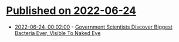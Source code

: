 # [Published on 2022-06-24](index.md)

* [2022-06-24, 00:02:00](https://science.slashdot.org/story/22/06/23/211243/government-scientists-discover-biggest-bacteria-ever-visible-to-naked-eye?utm_source=rss1.0mainlinkanon&utm_medium=feed) - [Government Scientists Discover Biggest Bacteria Ever, Visible To Naked Eye](https://science.slashdot.org/story/22/06/23/211243/government-scientists-discover-biggest-bacteria-ever-visible-to-naked-eye?utm_source=rss1.0mainlinkanon&utm_medium=feed)
